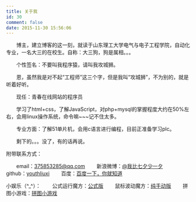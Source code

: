 ```yaml
---
title: 关于我
id: 30
comment: false
date: 2015-11-30 15:56:06
---
```


&emsp;&emsp;博主，建立博客的这一刻，就读于山东理工大学电气与电子工程学院，自动化专业，一名大三的在校生。自称：大三狗，狗是属相。。。

&emsp;&emsp;个性签名：不要叫我程序猿，请叫我攻城狮。

&emsp;&emsp;恩，虽然我是对不起“工程师”这三个字，但是我叫“攻城狮”，不为别的，就是听着好听。

&emsp;&emsp;现任：青春在线网站的程序员

&emsp;&emsp;学习了html+css，了解JavaScript，对php+mysql的掌握程度大约在50%左右，会用linux操作系统，命令嘛~~~记不住太多。

&emsp;&emsp;专业方面：了解51单片机，会用c语言进行编程，目前正准备学习plc。

&emsp;&emsp;剩下的。。。没了，有的话再说。

附带联系方式：

&emsp;&emsp;email：[375853285@qq.com](http://mail.qq.com/cgi-bin/qm_share?t=qm_mailme&email=375853285@qq.com)
&emsp;&emsp;新浪微博：[@我比七夕少一夕](http://weibo.com/1682787817)
&emsp;&emsp;github：[youthliuxi](https://github.com/youthliuxi)
&emsp;&emsp;百度：[百度一下，你就知道](http://www.baidu-x.com/?q=你若盛开，蝴蝶爱来不来)

小娱乐（^\_^）：
&emsp;&emsp;公式运行魔方：[公式版](http://liuxi.site/autocube/index.html)
&emsp;&emsp;鼠标波动魔方：[纯手动版](http://liuxi.site/diycube/index.html)
&emsp;&emsp;拼图小游戏：[拼图小游戏](http://liuxi.site/puzzle/demo.html)